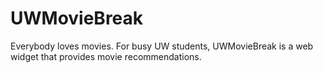 UWMovieBreak
============

Everybody loves movies. For busy UW students, UWMovieBreak is a web widget that provides movie recommendations.
